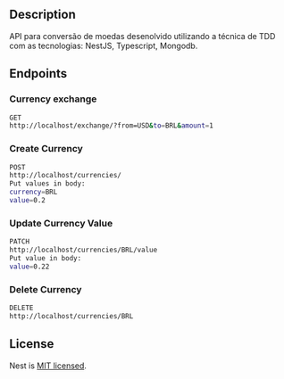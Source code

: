 ## Description

API para conversão de moedas desenolvido utilizando a técnica de TDD com as tecnologias: NestJS, Typescript, Mongodb.

## Endpoints

### Currency exchange

```bash
GET
http://localhost/exchange/?from=USD&to=BRL&amount=1
```

### Create Currency

```bash
POST
http://localhost/currencies/
Put values in body:
currency=BRL
value=0.2
```

### Update Currency Value

```bash
PATCH
http://localhost/currencies/BRL/value
Put value in body:
value=0.22
```

### Delete Currency

```bash
DELETE
http://localhost/currencies/BRL
```

## License

Nest is [MIT licensed](LICENSE).